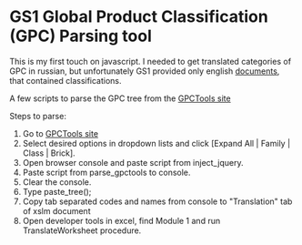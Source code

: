 GS1 Global Product Classification (GPC) Parsing tool
=============
This is my first touch on javascript. I needed to get translated categories of GPC in russian, 
but unfortunately GS1 provided only english [documents](http://www.gs1.org/gsmp/kc/gpc), that contained classifications.

A few scripts to parse the GPC tree from the [GPCTools site](http://gpctools.agena3000.fr/GS1/BROWSER/Arbo.aspx)

Steps to parse:

1. Go to [GPCTools site](http://gpctools.agena3000.fr/GS1/BROWSER/Arbo.aspx)
2. Select desired options in dropdown lists and click [Expand All | Family | Class | Brick].
3. Open browser console and paste script from inject_jquery.
4. Paste script from parse_gpctools to console.
5. Clear the console.
6. Type paste_tree();
7. Copy tab separated codes and names from console to "Translation" tab of xslm document
8. Open developer tools in excel, find Module 1 and run TranslateWorksheet procedure.

